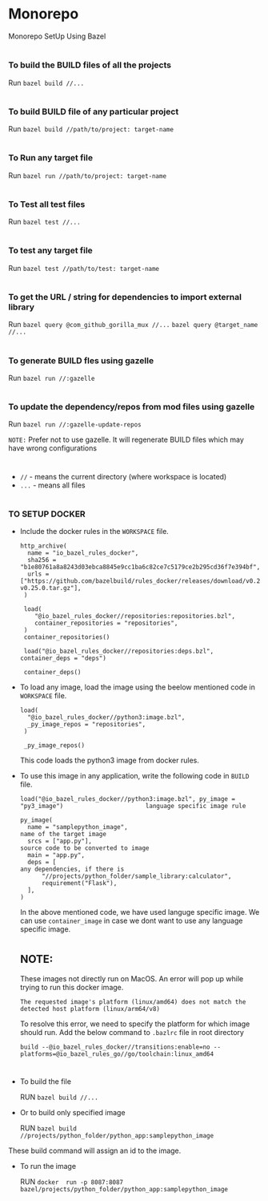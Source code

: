 # Monorepo
Monorepo SetUp Using Bazel

#
### To build the BUILD files of all the projects
   Run `bazel build //...`

#
### To build BUILD file of any particular project
   Run `bazel build //path/to/project: target-name`

#
### To Run any target file
   Run `bazel run //path/to/project: target-name`

#
### To Test all test files
   Run `bazel test //...`

#
### To test any target file
   Run `bazel test //path/to/test: target-name`

#
### To get the URL / string for dependencies to import external library
   Run `bazel query @com_github_gorilla_mux //...`
    `bazel query @target_name //...`

#
### To generate BUILD fles using gazelle
   Run `bazel run //:gazelle`

#
### To update the dependency/repos from mod files using gazelle
   Run `bazel run //:gazelle-update-repos`

`NOTE:` Prefer not to use gazelle. It will regenerate BUILD files which may have wrong configurations

#

- `//` - means the current directory (where workspace is located)
- `...` - means all files

#

### TO SETUP DOCKER
- Include the docker rules in the `WORKSPACE` file.


  ```
  http_archive(
    name = "io_bazel_rules_docker",
    sha256 = "b1e80761a8a8243d03ebca8845e9cc1ba6c82ce7c5179ce2b295cd36f7e394bf",
    urls = ["https://github.com/bazelbuild/rules_docker/releases/download/v0.25.0/rules_docker-v0.25.0.tar.gz"],
   )

   load(
      "@io_bazel_rules_docker//repositories:repositories.bzl",
      container_repositories = "repositories",
   )
   container_repositories()

   load("@io_bazel_rules_docker//repositories:deps.bzl", container_deps = "deps")

   container_deps()
  ```

- To load any image, load the image using the beelow mentioned code in `WORKSPACE` file.
  ```
  load(
    "@io_bazel_rules_docker//python3:image.bzl",
    _py_image_repos = "repositories",
   )

   _py_image_repos()
  ``` 
  This code loads the python3 image from docker rules.


- To use this image in any application, write the following code in `BUILD` file.
  ```
  load("@io_bazel_rules_docker//python3:image.bzl", py_image = "py3_image")                       language specific image rule

  py_image(
    name = "samplepython_image",                                                                  name of the target image
    srcs = ["app.py"],                                                                            source code to be converted to image
    main = "app.py",                     
    deps = [                                                                                      any dependencies, if there is 
        "//projects/python_folder/sample_library:calculator",
        requirement("Flask"),
    ],
  )
  ```

  In the above mentioned code, we have used languge specific image. We can use `container_image` in case we dont want to use any language specific image.

  #
  ## NOTE:
  These images not directly run on MacOS. An error will pop up while trying to run this docker image.
  ```
  The requested image's platform (linux/amd64) does not match the detected host platform (linux/arm64/v8) 
  ``` 

  To resolve this error, we need to specify the platform for which image should run.
  Add the below command to `.bazlrc` file in root directory
  ```
  build --@io_bazel_rules_docker//transitions:enable=no --platforms=@io_bazel_rules_go//go/toolchain:linux_amd64
  ```

  #

- To build the file 
  
  RUN ```bazel build //...```

- Or to build only specified image

  RUN ```bazel build //projects/python_folder/python_app:samplepython_image```

These build command will assign an id to the image. 

- To run the image 

  RUN ```docker  run -p 8087:8087 bazel/projects/python_folder/python_app:samplepython_image```

